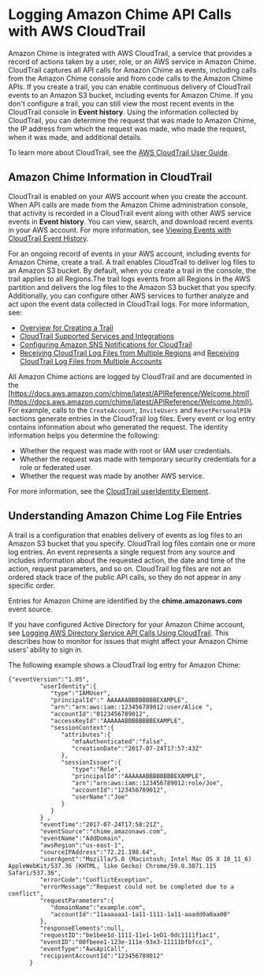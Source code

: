 # Logging Amazon Chime API Calls with AWS CloudTrail<a name="cloudtrail"></a>

Amazon Chime is integrated with AWS CloudTrail, a service that provides a record of actions taken by a user, role, or an AWS service in Amazon Chime\. CloudTrail captures all API calls for Amazon Chime as events, including calls from the Amazon Chime console and from code calls to the Amazon Chime APIs\. If you create a trail, you can enable continuous delivery of CloudTrail events to an Amazon S3 bucket, including events for Amazon Chime\. If you don't configure a trail, you can still view the most recent events in the CloudTrail console in **Event history**\. Using the information collected by CloudTrail, you can determine the request that was made to Amazon Chime, the IP address from which the request was made, who made the request, when it was made, and additional details\. 

To learn more about CloudTrail, see the [AWS CloudTrail User Guide](https://docs.aws.amazon.com/awscloudtrail/latest/userguide/)\.

## Amazon Chime Information in CloudTrail<a name="service-name-info-in-cloudtrail"></a>

CloudTrail is enabled on your AWS account when you create the account\. When API calls are made from the Amazon Chime administration console, that activity is recorded in a CloudTrail event along with other AWS service events in **Event history**\. You can view, search, and download recent events in your AWS account\. For more information, see [Viewing Events with CloudTrail Event History](https://docs.aws.amazon.com/awscloudtrail/latest/userguide/view-cloudtrail-events.html)\. 

For an ongoing record of events in your AWS account, including events for Amazon Chime, create a trail\. A trail enables CloudTrail to deliver log files to an Amazon S3 bucket\. By default, when you create a trail in the console, the trail applies to all Regions\.The trail logs events from all Regions in the AWS partition and delivers the log files to the Amazon S3 bucket that you specify\. Additionally, you can configure other AWS services to further analyze and act upon the event data collected in CloudTrail logs\. For more information, see: 
+ [Overview for Creating a Trail](https://docs.aws.amazon.com/awscloudtrail/latest/userguide/cloudtrail-create-and-update-a-trail.html)
+ [CloudTrail Supported Services and Integrations](https://docs.aws.amazon.com/awscloudtrail/latest/userguide/cloudtrail-aws-service-specific-topics.html#cloudtrail-aws-service-specific-topics-integrations)
+ [Configuring Amazon SNS Notifications for CloudTrail](https://docs.aws.amazon.com/awscloudtrail/latest/userguide/getting_notifications_top_level.html)
+ [Receiving CloudTrail Log Files from Multiple Regions](https://docs.aws.amazon.com/awscloudtrail/latest/userguide/receive-cloudtrail-log-files-from-multiple-regions.html) and [Receiving CloudTrail Log Files from Multiple Accounts](https://docs.aws.amazon.com/awscloudtrail/latest/userguide/cloudtrail-receive-logs-from-multiple-accounts.html)

All Amazon Chime actions are logged by CloudTrail and are documented in the [https://docs.aws.amazon.com/chime/latest/APIReference/Welcome.html](https://docs.aws.amazon.com/chime/latest/APIReference/Welcome.html)\. For example, calls to the `CreateAccount`, `InviteUsers` and `ResetPersonalPIN` sections generate entries in the CloudTrail log files\. Every event or log entry contains information about who generated the request\. The identity information helps you determine the following: 
+ Whether the request was made with root or IAM user credentials\.
+ Whether the request was made with temporary security credentials for a role or federated user\.
+ Whether the request was made by another AWS service\.

For more information, see the [CloudTrail userIdentity Element](https://docs.aws.amazon.com/awscloudtrail/latest/userguide/cloudtrail-event-reference-user-identity.html)\.

## Understanding Amazon Chime Log File Entries<a name="understanding-service-name-entries"></a>

A trail is a configuration that enables delivery of events as log files to an Amazon S3 bucket that you specify\. CloudTrail log files contain one or more log entries\. An event represents a single request from any source and includes information about the requested action, the date and time of the action, request parameters, and so on\. CloudTrail log files are not an ordered stack trace of the public API calls, so they do not appear in any specific order\. 

Entries for Amazon Chime are identified by the **chime\.amazonaws\.com** event source\.

If you have configured Active Directory for your Amazon Chime account, see [Logging AWS Directory Service API Calls Using CloudTrail](https://docs.aws.amazon.com/directoryservice/latest/devguide/cloudtrail_logging.html)\. This describes how to monitor for issues that might affect your Amazon Chime users’ ability to sign in\. 

The following example shows a CloudTrail log entry for Amazon Chime:

```
{"eventVersion":"1.05",
         "userIdentity":{  
            "type":"IAMUser",
            "principalId":" AAAAAABBBBBBBBEXAMPLE",
            "arn":"arn:aws:iam::123456789012:user/Alice ",
            "accountId":"0123456789012",
            "accessKeyId":"AAAAAABBBBBBBBEXAMPLE",
            "sessionContext":{  
               "attributes":{  
                  "mfaAuthenticated":"false",
                  "creationDate":"2017-07-24T17:57:43Z"
               },
               "sessionIssuer":{  
                  "type":"Role",
                  "principalId":"AAAAAABBBBBBBBEXAMPLE",
                  "arn":"arn:aws:iam::123456789012:role/Joe",
                  "accountId":"123456789012",
                  "userName":"Joe"
               }
            }
         } ,
         "eventTime":"2017-07-24T17:58:21Z",
         "eventSource":"chime.amazonaws.com",
         "eventName":"AddDomain",
         "awsRegion":"us-east-1",
         "sourceIPAddress":"72.21.198.64",
         "userAgent":"Mozilla/5.0 (Macintosh; Intel Mac OS X 10_11_6) AppleWebKit/537.36 (KHTML, like Gecko) Chrome/59.0.3071.115 Safari/537.36",
         "errorCode":"ConflictException",
         "errorMessage":"Request could not be completed due to a conflict",
         "requestParameters":{  
            "domainName":"example.com",
            "accountId":"11aaaaaa1-1a11-1111-1a11-aaadd0a0aa00"
         },
         "responseElements":null,
         "requestID":"be1bee1d-1111-11e1-1eD1-0dc1111f1ac1",
         "eventID":"00fbeee1-123e-111e-93e3-11111bfbfcc1",
         "eventType":"AwsApiCall",
         "recipientAccountId":"123456789012"
      }
```